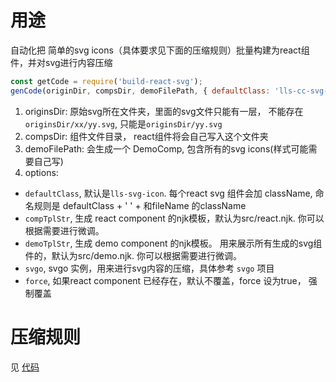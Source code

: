 # 用途

自动化把 简单的svg icons（具体要求见下面的压缩规则）批量构建为react组件，并对svg进行内容压缩

```javascript
const getCode = require('build-react-svg');
genCode(originDir, compsDir, demoFilePath, { defaultClass: 'lls-cc-svg-icon' });
```

1. originsDir: 原始svg所在文件夹，里面的svg文件只能有一层， 不能存在 `originsDir/xx/yy.svg`, 只能是`originsDir/yy.svg`
2. compsDir: 组件文件目录， react组件将会自己写入这个文件夹
3. demoFilePath: 会生成一个 DemoComp, 包含所有的svg icons(样式可能需要自己写)
4. options:
  - `defaultClass`, 默认是`lls-svg-icon`. 每个react svg 组件会加 className, 命名规则是 defaultClass + ' ' + 和fileName 的className
  -  `compTplStr`, 生成 react component 的njk模板，默认为src/react.njk. 你可以根据需要进行微调。
  - `demoTplStr`, 生成 demo component 的njk模板。 用来展示所有生成的svg组件的，默认为src/demo.njk. 你可以根据需要进行微调。
  - `svgo`, svgo 实例，用来进行svg内容的压缩，具体参考 `svgo` 项目
  - `force`, 如果react component 已经存在，默认不覆盖，force 设为true， 强制覆盖

# 压缩规则
见 [代码](src/zipSvg/index.js)
